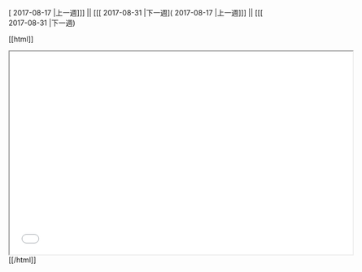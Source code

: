 [ 2017-08-17 |上一週]]] || [[[ 2017-08-31 |下一週]( 2017-08-17 |上一週]]] || [[[ 2017-08-31 |下一週)



[[html]]
<iframe src='<http://pad.hackingthursday.org>  ?showControls=true&showChat=true&showLineNumbers=true&useMonospaceFont=false' width=675 height=400></iframe>
[[/html]]